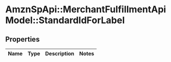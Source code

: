 # AmznSpApi::MerchantFulfillmentApiModel::StandardIdForLabel

## Properties
Name | Type | Description | Notes
------------ | ------------- | ------------- | -------------

